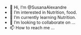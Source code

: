 - 👋 Hi, I’m @SusanaAlexandre
- 👀 I’m interested in Nutrition, food.
- 🌱 I’m currently learning Nutrition.
- 💞️ I’m looking to collaborate on ...
- 📫 How to reach me ...

<!---
SusanaAlexandre/SusanaAlexandre is a ✨ special ✨ repository because its `README.md` (this file) appears on your GitHub profile.
You can click the Preview link to take a look at your changes.
--->
